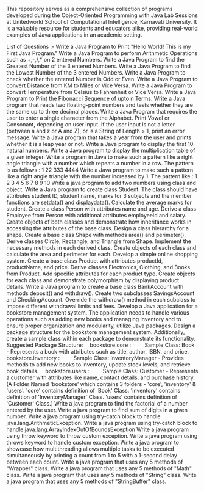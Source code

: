 This repository serves as a comprehensive collection of programs developed during the Object-Oriented Programming with Java Lab Sessions at Unitedworld School of Computational Intelligence, Karnavati University. It is a valuable resource for students and educators alike, providing real-world examples of Java applications in an academic setting.

List of Questions :-
Write a Java Program to Print "Hello World! This is my First Java Program."
Write a Java Program to perform Arithmetic Operations such as +,-,/,* on 2 entered Numbers.
Write a Java Program to find the Greatest Number of the 3 entered Numbers.
Write a Java Program to find the Lowest Number of the 3 entered Numbers.
Write a Java Program to check whether the entered Number is Odd or Even.
Write a Java Program to convert Distance from KM to Miles or Vice Versa.
Write a Java Program to convert Temperature from Celsius to Fahrenheit or Vice Versa.
Write a Java Program to Print the Fibonacci Sequence of upto n Terms.
Write a Java program that reads two floating-point numbers and tests whether they are the same up to three decimal places.
Write a Java Program that requires the user to enter a single character from the Alphabet. Print Vowel or Consonant, depending on user input. If the user input is not a letter (between a and z or A and Z), or is a String of Length > 1, print an error message.
Write a Java program that takes a year from the user and prints whether it is a leap year or not.
Write a Java program to display the first 10 natural numbers.
Write a Java program to display the multiplication table of a given integer.
Write a program in Java to make such a pattern like a right angle triangle with a number which repeats a number in a row. The pattern is as follows :
1
22
333
4444
Write a Java program to make such a pattern like a right angle triangle with the number increased by 1. The pattern like :
1
2 3
4 5 6
7 8 9 10
Write a java program to add two numbers using class and object.
Write a Java program to create class Student. The class should have attributes student ID, student name, marks for 3 subjects and the member functions are setdata() and displaydata(). Calculate the average marks for student.
Create a class Person with attributes name and age. Derive a class Employee from Person with additional attributes employeeId and salary. Create objects of both classes and demonstrate how inheritance works in accessing the attributes of the base class.
Design a class hierarchy for a shape. Create a base class Shape with methods area() and perimeter(). Derive classes Circle, Rectangle, and Triangle from Shape. Implement the necessary methods in each derived class. Create objects of each class and calculate the area and perimeter for each.
Develop a simple online shopping system. Create a base class Product with attributes productId, productName, and price. Derive classes Electronics, Clothing, and Books from Product. Add specific attributes for each product type. Create objects for each class and demonstrate polymorphism by displaying product details.
Write a Java program to create a base class BankAccount with methods deposit() and withdraw(). Create two subclasses SavingsAccount and CheckingAccount. Override the withdraw() method in each subclass to impose different withdrawal limits and fees.
Develop a Java application for a bookstore management system. The application needs to handle various operations such as adding new books and managing inventory and to ensure proper organization and modularity, utilize Java packages.
Design a package structure for the bookstore management system. Additionally, create a sample class within each package to demonstrate its functionality.
Suggested Package Structure:
 bookstore.core :
   Sample Class: Book - Represents a book with attributes such as title, author, ISBN, and price.
 bookstore.inventory :
   Sample Class: InventoryManager - Provides methods to add new books to inventory, update stock levels, and retrieve book details.
 bookstore.users :
   Sample Class: Customer - Represents a customer with attributes like name, contact details, and purchase history.
(A Folder Named 'bookstore' which contains 3 folders - 'core', 'inventory' & 'users'. 'core' contains definition of 'Book' Class. 'inventory' contains definition of 'InventoryManager' Class. 'users' contains definition of 'Customer' Class.)
Write a java program to find the factorial of a number entered by the user.
Write a java program to find sum of digits in a given number.
Write a java program using try-catch block to handle java.lang.ArithmeticException.
Write a java program using try-catch block to handle java.lang.ArrayIndexOutOfBoundsException
Write a java program using throw keyword to throw custom exception.
Write a java program using throws keyword to handle custom exception.
Write a java program to showcase how multithreading allows multiple tasks to be executed simultaneously by printing a count from 1 to 5 with a 1-second delay between each count.
Write a java program that uses any 5 methods of "Wrapper" class.
Write a java program that uses any 5 methods of "Math" class.
Write a java program that uses any 5 methods of "String" class.
Write a java program that uses any 5 methods of "StringBuffer" class.
